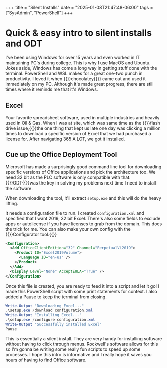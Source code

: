 +++
title = "Silent Installs"
date = "2025-01-08T21:47:48-06:00"
tags = ["SysAdmin", "PowerShell"]
+++

# Quick & easy intro to silent installs and ODT

I've been using Windows for over 15 years and even worked in IT maintaining PC's during college. This is why I use MacOS and Ubuntu. Jokes aside, Windows has come a long way in getting stuff done with the terminal. PowerShell and WSL makes for a great one-two punch in productivity. I loved it when 
{{<link href="https://chocolatey.org/">}}chocolatey{{</link>}} came out and used it immediately on my PC. Although it's made great progress, there are still times where it reminds me that it's Windows. 

## Excel 

Your favorite spreadsheet software, used in multiple industries and heavily used in Oil & Gas. When I was at site, which was same time as the {{<link href="./ntfs-save.md">}}flash drive issue,{{</link>}}the one thing that kept us late one day was clicking a million times to download a specific version of Excel that we had purchased a license for. After navigating 365 A LOT, we got it installed. 

## Cue up the Office Deployment Tool

Microsoft has made a surprisingly good command line tool for downloading specific versions of Office applications and pick the architecture too. We need 32 bit as the PLC software is only compatible with that. {{<link href="https://www.microsoft.com/en-us/download/details.aspx?id=49117">}}ODT{{</link>}}was the key in solving my problems next time I need to install the software. 

When downloading the tool, it'll extract `setup.exe` and this will do the heavy lifting. 

It needs a configuration file to run. I created `configuration.xml` and specified that I want 2019, 32 bit Excel. There's also some fields to exclude apps or autolicense if you have licenses to grab from the domain. This does the trick for me. You can also make your own config with the 
{{<link href="https://config.office.com/deploymentsettings">}}Configurator tool.{{</link>}}


```xml
<Configuration>
  <Add OfficeClientEdition="32" Channel="PerpetualVL2019">
    <Product ID="Excel2019Volume">
      <Language ID="en-us" />
    </Product>
  </Add>
  <Display Level="None" AcceptEULA="True" />
</Configuration>
```

Once this file is created, you are ready to feed it into a script and let it go! I made this PowerShell script with some print statements for context. I also added a Pause to keep the terminal from closing. 

```PowerShell
Write-Output "Downloading Excel..."
.\setup.exe /download configuration.xml
Write-Output "Installing Excel..."
.\setup.exe /configure configuration.xml
Write-Output "Successfully installed Excel"
Pause
```

This is essentially a silent install. They are very handy for installing software without having to click through menus. Rockwell's software allows for this so I'm gonna be writing some really fun scripts to speed up some processes. I hope this intro is informative and I really hope it saves you hours of having to find Office software. 

